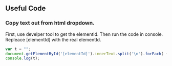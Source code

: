 ## Useful Code



### Copy text out from html dropdown.

First, use develper tool to get the elementId. Then run the code in console. Repleace [elementId] with the real elementId.

```javascript
var t = ""; 
document.getElementById('[elementId]').innerText.split('\n').forEach( (element) => {t = t + element + '\n'}); 
console.log(t);

```



